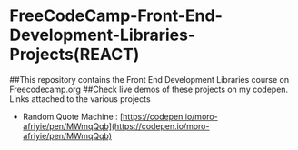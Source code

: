 # FreeCodeCamp-Front-End-Development-Libraries-Projects(REACT)

##This repository contains the Front End Development Libraries course on Freecodecamp.org 
##Check live demos of these projects on my codepen. Links attached to the various projects

* Random Quote Machine : [https://codepen.io/moro-afriyie/pen/MWmqQqb](https://codepen.io/moro-afriyie/pen/MWmqQqb)

